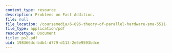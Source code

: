 ```yaml
---
content_type: resource
description: Problems on Fast Addition.
file: null
file_location: /coursemedia/6-896-theory-of-parallel-hardware-sma-5511-spring-2004/198366dcbdb4d779d1132e6e9593bdce_ps2.pdf
file_type: application/pdf
resourcetype: Document
title: ps2.pdf
uid: 198366dc-bdb4-d779-d113-2e6e9593bdce
---
```


